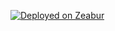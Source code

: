[![Deployed on Zeabur](https://zeabur.com/deployed-on-zeabur-dark.svg)](https://zeabur.com?referralCode=Teosany&utm_source=Teosany)
